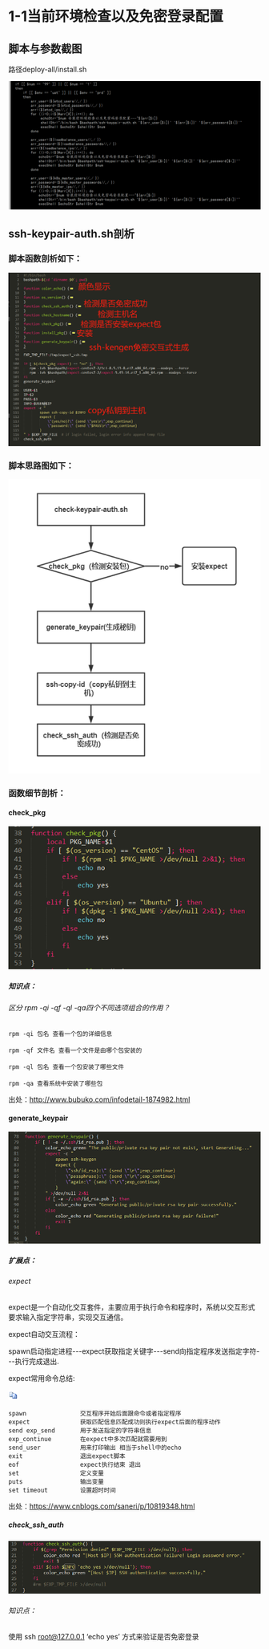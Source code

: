 # 1-1当前环境检查以及免密登录配置 

## 脚本与参数截图

路径deploy-all/install.sh

![image-20210704151632848](image-20210704151632848.png)

## ssh-keypair-auth.sh剖析

### 脚本函数剖析如下：

![img](Image(2).png)

### 脚本思路图如下：

![image-20210704153255069](image-20210704153255069.png)

### 函数细节剖析：

#### check_pkg

![image-20210704153800183](image-20210704153800183.png)

##### 知识点：

###### 区分 rpm -qi -qf  -ql  -qa四个不同选项组合的作用？

```shell
rpm -qi 包名 查看一个包的详细信息

rpm -qf 文件名 查看一个文件是由哪个包安装的

rpm -ql 包名 查看一个包安装了哪些文件

rpm -qa 查看系统中安装了哪些包
```

出处：http://www.bubuko.com/infodetail-1874982.html

#### generate_keypair

![image-20210704153851967](image-20210704153851967.png)

##### 扩展点：

###### expect

expect是一个自动化交互套件，主要应用于执行命令和程序时，系统以交互形式要求输入指定字符串，实现交互通信。

expect自动交互流程：

spawn启动指定进程---expect获取指定关键字---send向指定程序发送指定字符---执行完成退出.

expect常用命令总结:

[![复制代码](copycode.gif)](javascript:void(0);)

```shell
spawn               交互程序开始后面跟命令或者指定程序
expect              获取匹配信息匹配成功则执行expect后面的程序动作
send exp_send       用于发送指定的字符串信息
exp_continue        在expect中多次匹配就需要用到
send_user           用来打印输出 相当于shell中的echo
exit                退出expect脚本
eof                 expect执行结束 退出
set                 定义变量
puts                输出变量
set timeout         设置超时时间
```

出处：https://www.cnblogs.com/saneri/p/10819348.html

##### check_ssh_auth

![image-20210704155359288](image-20210704155359288.png)

###### 知识点：

使用 ssh root@127.0.0.1 ‘echo yes’ 方式来验证是否免密登录

